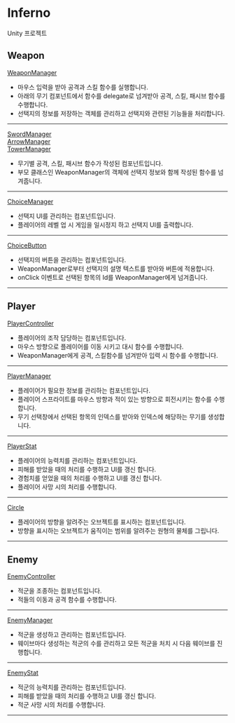 # Inferno
Unity 프로젝트  
## Weapon
[WeaponManager](https://github.com/hourglass/Inferno/blob/main/Assets/Script/Weapon/WeaponManager.cs)  
- 마우스 입력을 받아 공격과 스킬 함수를 실행합니다.  
- 아래의 무기 컴포넌트에서 함수를 delegate로 넘겨받아 공격, 스킬, 패시브 함수를 수행합니다.  
- 선택지의 정보를 저장하는 객체를 관리하고 선택지와 관련된 기능들을 처리합니다.  
---
[SwordManager](https://github.com/hourglass/Inferno/blob/main/Assets/Script/Weapon/SwordManager.cs)  
[ArrowManager](https://github.com/hourglass/Inferno/blob/main/Assets/Script/Weapon/ArrowManager.cs)  
[TowerManager](https://github.com/hourglass/Inferno/blob/main/Assets/Script/Weapon/TowerManager.cs)  
- 무기별 공격, 스킬, 패시브 함수가 작성된 컴포넌트입니다.  
- 부모 클래스인 WeaponManager의 객체에 선택지 정보와 함께 작성된 함수를 넘겨줍니다.  
---
[ChoiceManager](https://github.com/hourglass/Inferno/blob/main/Assets/Script/System/ChoiceManager.cs)
- 선택지 UI를 관리하는 컴포넌트입니다.  
- 플레이어의 레벨 업 시 게임을 일시정지 하고 선택지 UI를 출력합니다.  
---
[ChoiceButton](https://github.com/hourglass/Inferno/blob/main/Assets/Script/System/ChoiceButton.cs)  
- 선택지의 버튼을 관리하는 컴포넌트입니다.  
- WeaponManager로부터 선택지의 설명 텍스트를 받아와 버튼에 적용합니다.  
- onClick 이벤트로 선택된 항목의 Id를 WeaponManager에게 넘겨줍니다.
--- 
## Player
[PlayerController](https://github.com/hourglass/Inferno/blob/main/Assets/Script/Player/PlayerController.cs)  
- 플레이어의 조작 담당하는 컴포넌트입니다.  
- 마우스 방향으로 플레이어를 이동 시키고 대시 함수를 수행합니다.  
- WeaponManager에게 공격, 스킬함수를 넘겨받아 입력 시 함수를 수행합니다.  
---
[PlayerManager](https://github.com/hourglass/Inferno/blob/main/Assets/Script/Player/PlayerManager.cs)  
- 플레이어가 필요한 정보를 관리하는 컴포넌트입니다.  
- 플레이어 스프라이트를 마우스 방향과 적이 있는 방향으로 회전시키는 함수를 수행합니다.  
- 무기 선택창에서 선택된 항목의 인덱스를 받아와 인덱스에 해당하는 무기를 생성합니다.  
---
[PlayerStat](https://github.com/hourglass/Inferno/blob/main/Assets/Script/Player/PlayerStat.cs)  
- 플레이어의 능력치를 관리하는 컴포넌트입니다.
- 피해를 받았을 때의 처리를 수행하고 UI를 갱신 합니다.
- 경험치를 얻었을 때의 처리를 수행하고 UI를 갱신 합니다.
- 플레이어 사망 시의 처리를 수행합니다.
---
[Circle](https://github.com/hourglass/Inferno/blob/main/Assets/Script/Player/Circle.cs)  
- 플레이어의 방향을 알려주는 오브젝트를 표시하는 컴포넌트입니다.
- 방향을 표시하는 오브젝트가 움직이는 범위를 알려주는 원형의 물체를 그립니다.
---
## Enemy
[EnemyController](https://github.com/hourglass/Inferno/blob/main/Assets/Script/Enemy/EnemyController.cs)  
- 적군을 조종하는 컴포넌트입니다.
- 적들의 이동과 공격 함수를 수행합니다.
---
[EnemyManager](https://github.com/hourglass/Inferno/blob/main/Assets/Script/Enemy/EnemyManager.cs)  
- 적군을 생성하고 관리하는 컴포넌트입니다.  
- 웨이브마다 생성하는 적군의 수를 관리하고 모든 적군을 처치 시 다음 웨이브를 진행합니다.  
---
[EnemyStat](https://github.com/hourglass/Inferno/blob/main/Assets/Script/Enemy/EnemyStat.cs)  
- 적군의 능력치를 관리하는 컴포넌트입니다.
- 피해를 받았을 때의 처리를 수행하고 UI를 갱신 합니다.
- 적군 사망 시의 처리를 수행합니다.
---
